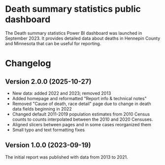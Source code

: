 # Death summary statistics public dashboard
The Death summary statistics Power BI dashboard was launched in September 2023. It provides detailed data about deaths in Hennepin County and Minnesota that can be useful for reporting.

# Changelog
## Version 2.0.0 (2025-10-27)
- New data: added 2022 and 2023; removed 2013
- Added homepage and reformatted "Report info & technical notes"
- Removed "Cause of death, race detail" page due to change in death data fields beginning in 2022
- Changed default 2011-2019 population estimates from 2010 Census counts to counts interpolated between the 2010 and 2020 Censuses.
- Aligned slicers between pages and in some cases reorganized them
- Small typo and text formatting fixes

## Version 1.0.0 (2023-09-19)
The initial report was published with data from 2013 to 2021.
